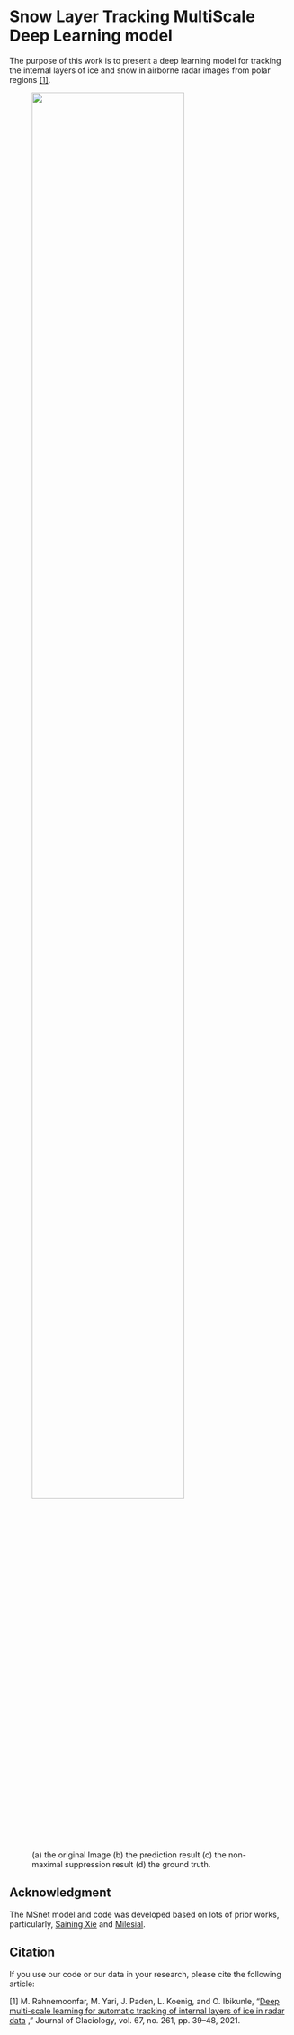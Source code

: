 # Snow Layer Tracking MultiScale Deep Learning model
The purpose of this work is to present a deep learning model for tracking the internal layers of ice and snow in airborne radar images from polar regions [[1]](#1).

<figure>
    <img src="http://yari.is.umbc.edu/images/fig4.png" width=80%>
    <figcaption>  (a) the original Image (b) the prediction result (c) the non-maximal suppression
result (d) the ground truth. </figcaption>
</figure>


## Acknowledgment 
The MSnet model and code was developed based on lots of prior works, particularly, [Saining Xie](https://github.com/s9xie/hed) and [Milesial](https://github.com/milesial/Pytorch-UNet).

## Citation 
If you use our code or our data in your research, please cite the following article:

<a id="1">[1]</a> 
M. Rahnemoonfar, M. Yari, J. Paden, L. Koenig, and O. Ibikunle, “[Deep multi-scale learning for automatic tracking of internal layers of ice in radar data](https://doi.org/10.1017/jog.2020.80) ,” Journal of Glaciology, vol. 67, no. 261, pp. 39–48, 2021.